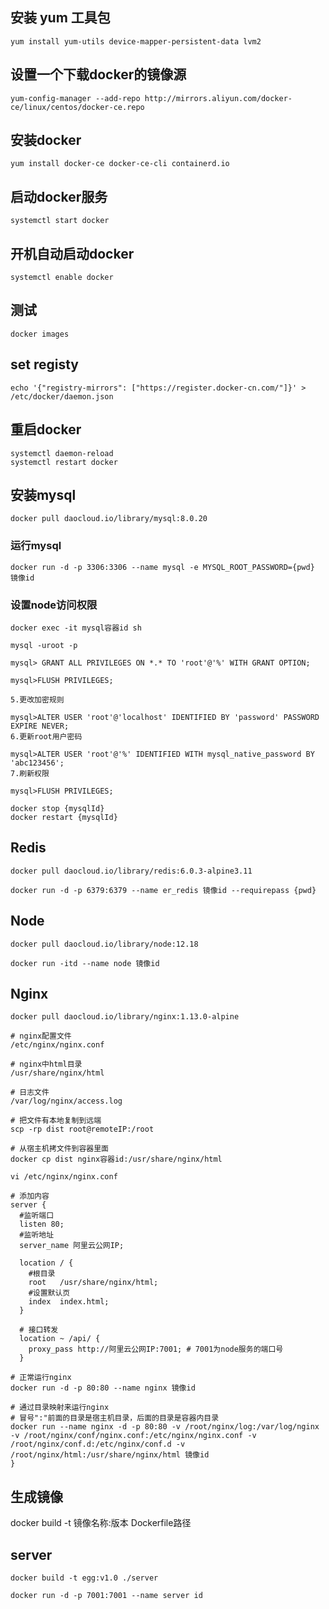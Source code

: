 
## 安装 yum 工具包
```shell
yum install yum-utils device-mapper-persistent-data lvm2
```

## 设置一个下载docker的镜像源
```shell
yum-config-manager --add-repo http://mirrors.aliyun.com/docker-ce/linux/centos/docker-ce.repo
```

## 安装docker
```shell
yum install docker-ce docker-ce-cli containerd.io
```

## 启动docker服务
```shell
systemctl start docker
```

## 开机自动启动docker
```shell
systemctl enable docker
```

## 测试
```shell
docker images
```

## set registy
```shell
echo '{"registry-mirrors": ["https://register.docker-cn.com/"]}' > /etc/docker/daemon.json
```

## 重启docker
```shell
systemctl daemon-reload
systemctl restart docker
```

## 安装mysql
```shell
docker pull daocloud.io/library/mysql:8.0.20
```

### 运行mysql
```shell
docker run -d -p 3306:3306 --name mysql -e MYSQL_ROOT_PASSWORD={pwd} 镜像id
```

### 设置node访问权限
```shell
docker exec -it mysql容器id sh

mysql -uroot -p

mysql> GRANT ALL PRIVILEGES ON *.* TO 'root'@'%' WITH GRANT OPTION; 

mysql>FLUSH PRIVILEGES;

5.更改加密规则

mysql>ALTER USER 'root'@'localhost' IDENTIFIED BY 'password' PASSWORD EXPIRE NEVER;
6.更新root用户密码

mysql>ALTER USER 'root'@'%' IDENTIFIED WITH mysql_native_password BY 'abc123456'; 
7.刷新权限

mysql>FLUSH PRIVILEGES;
```

```shell
docker stop {mysqlId}
docker restart {mysqlId}
```

## Redis

```shell
docker pull daocloud.io/library/redis:6.0.3-alpine3.11

docker run -d -p 6379:6379 --name er_redis 镜像id --requirepass {pwd}
```

## Node

```shell
docker pull daocloud.io/library/node:12.18

docker run -itd --name node 镜像id
```

## Nginx

```shell
docker pull daocloud.io/library/nginx:1.13.0-alpine

# nginx配置文件
/etc/nginx/nginx.conf

# nginx中html目录
/usr/share/nginx/html

# 日志文件
/var/log/nginx/access.log

# 把文件有本地复制到远端
scp -rp dist root@remoteIP:/root

# 从宿主机拷文件到容器里面
docker cp dist nginx容器id:/usr/share/nginx/html

vi /etc/nginx/nginx.conf

# 添加内容
server {
  #监听端口
  listen 80;
  #监听地址
  server_name 阿里云公网IP;      

  location / {
    #根目录
    root   /usr/share/nginx/html; 
    #设置默认页
    index  index.html;
  }
  
  # 接口转发
  location ~ /api/ {
    proxy_pass http://阿里云公网IP:7001; # 7001为node服务的端口号
  }

# 正常运行nginx
docker run -d -p 80:80 --name nginx 镜像id

# 通过目录映射来运行nginx
# 冒号":"前面的目录是宿主机目录，后面的目录是容器内目录
docker run --name nginx -d -p 80:80 -v /root/nginx/log:/var/log/nginx -v /root/nginx/conf/nginx.conf:/etc/nginx/nginx.conf -v /root/nginx/conf.d:/etc/nginx/conf.d -v /root/nginx/html:/usr/share/nginx/html 镜像id
}
```
## 生成镜像
docker build -t 镜像名称:版本 Dockerfile路径


## server
```shell
docker build -t egg:v1.0 ./server

docker run -d -p 7001:7001 --name server id
```



